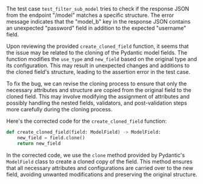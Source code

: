 The test case `test_filter_sub_model` tries to check if the response JSON from the endpoint "/model" matches a specific structure. The error message indicates that the "model_b" key in the response JSON contains an unexpected "password" field in addition to the expected "username" field.

Upon reviewing the provided `create_cloned_field` function, it seems that the issue may be related to the cloning of the Pydantic model fields. The function modifies the `use_type` and `new_field` based on the original type and its configuration. This may result in unexpected changes and additions to the cloned field's structure, leading to the assertion error in the test case.

To fix the bug, we can revise the cloning process to ensure that only the necessary attributes and structure are copied from the original field to the cloned field. This may involve modifying the assignment of attributes and possibly handling the nested fields, validators, and post-validation steps more carefully during the cloning process.

Here's the corrected code for the `create_cloned_field` function:

```python
def create_cloned_field(field: ModelField) -> ModelField:
    new_field = field.clone()
    return new_field
```

In the corrected code, we use the `clone` method provided by Pydantic's `ModelField` class to create a cloned copy of the field. This method ensures that all necessary attributes and configurations are carried over to the new field, avoiding unwanted modifications and preserving the original structure.